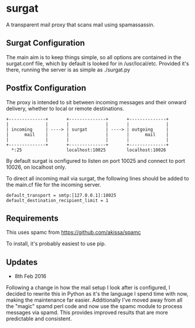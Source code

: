 surgat
======

A transparent mail proxy that scans mail using spamassassin.

Surgat Configuration
--------------------
The main aim is to keep things simple, so all options are contained in the surgat.conf file, which by default is looked for in /usr/local/etc. Provided it's there, running the server is as simple as ./surgat.py


Postfix Configuration
---------------------

The proxy is intended to sit between incoming messages and their onward
delivery, whether to local or remote destinations.

    +--------------+       +--------------+       +--------------+
    |              |       |              |       |              |
    | incoming     | ----> | surgat       | ----> | outgoing     |
    |      mail    |       |              |       |      mail    |
    |              |       |              |       |              |
    +--------------+       +--------------+       +--------------+
      *:25                 localhost:10025        localhost:10026

By default surgat is ocnfigured to listen on port 10025 and connect to
port 10026, on localhost only.

To direct all incoming mail via surgat, the following lines should be added 
to the main.cf file for the incoming server.

    default_transport = smtp:[127.0.0.1]:10025
    default_destination_recipient_limit = 1

Requirements
------------
This uses spamc from https://github.com/akissa/spamc

To install, it's probably easiest to use pip.

Updates
-------
- 8th Feb 2016

Following a change in how the mail setup I look after is configured, I decided to rewrite this in Python as it's the language I spend time with now, making the maintenance far easier. Additionally I've moved away from all the "magic" spamd perl code and now use the spamc module to process messages via spamd. This provides improved results that are more predictable and consistent.

